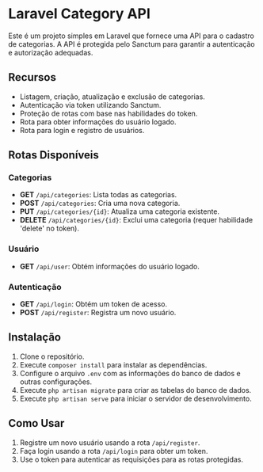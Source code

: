 # Laravel Category API

Este é um projeto simples em Laravel que fornece uma API para o cadastro de categorias. A API é protegida pelo Sanctum para garantir a autenticação e autorização adequadas.

## Recursos

- Listagem, criação, atualização e exclusão de categorias.
- Autenticação via token utilizando Sanctum.
- Proteção de rotas com base nas habilidades do token.
- Rota para obter informações do usuário logado.
- Rota para login e registro de usuários.

## Rotas Disponíveis

### Categorias

- **GET** `/api/categories`: Lista todas as categorias.
- **POST** `/api/categories`: Cria uma nova categoria.
- **PUT** `/api/categories/{id}`: Atualiza uma categoria existente.
- **DELETE** `/api/categories/{id}`: Exclui uma categoria (requer habilidade 'delete' no token).

### Usuário

- **GET** `/api/user`: Obtém informações do usuário logado.

### Autenticação

- **GET** `/api/login`: Obtém um token de acesso.
- **POST** `/api/register`: Registra um novo usuário.

## Instalação

1. Clone o repositório.
2. Execute `composer install` para instalar as dependências.
3. Configure o arquivo `.env` com as informações do banco de dados e outras configurações.
4. Execute `php artisan migrate` para criar as tabelas do banco de dados.
5. Execute `php artisan serve` para iniciar o servidor de desenvolvimento.

## Como Usar

1. Registre um novo usuário usando a rota `/api/register`.
2. Faça login usando a rota `/api/login` para obter um token.
3. Use o token para autenticar as requisições para as rotas protegidas.